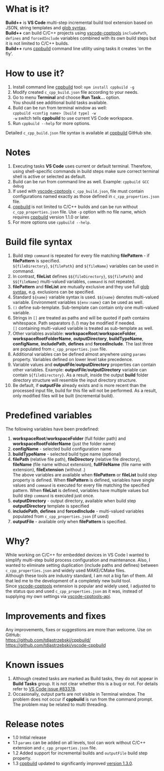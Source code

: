 # What is it?
**Build++** is **VS Code** multi-step incremental build tool extension based on JSON, string templates and [glob syntax](https://en.wikipedia.org/wiki/Glob_(programming)).  
**Build++** can build C/C++ projects using [vscode-cpptools](https://marketplace.visualstudio.com/items?itemName=ms-vscode.cpptools) `includePath`, `defines` and `forcedInclude` variables combined with its own build steps but it is not limited to C/C++ builds.  
**Build++** runs [cppbuild](https://github.com/tdjastrzebski/cppbuild/) command line utility using tasks it creates 'on the fly'.

# How to use it?
1. Install command line [cppbuild](https://github.com/tdjastrzebski/cppbuild/) tool: `npm install cppbuild -g`
1. Modify created `c_cpp_build.json` file according to your needs.  
1. Go to menu **Terminal** and choose **Run Task...** option.  
You should see additional build tasks available.  
1. Build can be run from terminal window as well:  
`cppbuild <config name> [build type] -w`  
`-w` switch tells **cppbuild** to use current VS Code workspace.
1. Run `cppbuild --help` for more options.

Detailed `c_cpp_build.json` file syntax is available at [cppbuild](https://github.com/tdjastrzebski/cppbuild/) GitHub site.

# Notes
1. Executing tasks **VS Code** uses current or default terminal. Therefore, using shell-specific commands in build steps make sure correct terminal shell is active or selected as default.
1. Build can be run from command line as well. Example: `cppbuild GCC debug`
1. If used with [vscode-cpptools](https://marketplace.visualstudio.com/items?itemName=ms-vscode.cpptools) `c_cpp_build.json`, file must contain configurations named exactly as those defined in `c_cpp_properties.json` file.
1. [cppbuild](https://github.com/tdjastrzebski/cppbuild/) is not limited to C/C++ builds and can be run without `c_cpp_properties.json` file. Use `-p` option with no file name, which requires [cppbuild](https://github.com/tdjastrzebski/cppbuild/) version 1.1.0 or later.
1. For more options use `cppbuild --help`.

# Build file syntax
1. Build step `command` is repeated for every file matching **filePattern** - if **filePattern** is specified.  
`${fileDirectory}`, `${filePath}` and `${fileName}` variables can be used in command.
1. In contrast, **fileList** defines `$${fileDirectory}`, `$${filePath}` and `$${fileName}` multi-valued variables, `command` is not repeated. 
1. **filePattern** and **fileList** are mutually exclusive and they use full [glob syntax](https://en.wikipedia.org/wiki/Glob_(programming)), e.g. exclusions can be specified.
1. Standard `${name}` variable syntax is used. `$${name}` denotes multi-valued variable. Environment variables `${env:name}` can be used as well.
1. `()` define sub-template. Sub-template can contain only one multi-valued variable.
1. Strings in `[]` are treated as paths and will be quoted if path contains whitespace. Path separators (\\ /) may be modified if needed.  
`[]` containing multi-valued variable is treated as sub-template as well.
1. Other variables available: **workspaceRoot**/**workspaceFolder**, **workspaceRootFolderName**, **outputDirectory**, **buildTypeName**, **configName**, **includePath**, **defines** and **forcedInclude**. The last three are populated from `c_cpp_properties.json` file.
1. Additional variables can be defined almost anywhere using `params` property. Variables defined on lower level take precedence.
1. Variable values and **outputFile**/**outputDirectory** properties can contain other variables. Example: **outputFile**/**outputDirectory** variable can contain `${fileDirectory}`. As a result, inside the output **build** folder directory structure will resemble the input directory structure.
1. Be default, if **outputFile** already exists and is more recent than the processed input file, build for this file will not be performed. As a result, only modified files will be built (incremental build).

# Predefined variables
The following variables have been predefined:
1. **workspaceRoot**/**workspaceFolder** (full folder path) and **workspaceRootFolderName** (just the folder name)
1. **configName** - selected build configuration name
1. **buildTypeName** - selected build type name (optional)
1. **filePath** (relative file path), **fileDirectory** (relative file directory), **fileName** (file name without extension), **fullFileName** (file name with extension), **fileExtension** (without .)  
The above variables are available when **filePattern** or **fileList** build step property is defined. When **filePattern** is defined, variables have single values and `command` is executed for every file matching the specified pattern. When **fileList** is defined, variables have multiple values but build step `command` is executed just once.
1. **outputDirectory** - output directory, available when build step **outputDirectory** template is specified
1. **includePath**, **defines** and **forcedInclude** - multi-valued variables populated from `c_cpp_properties.json` (if used)
1. **outputFile** - available only when **filePattern** is specified.

# Why?
While working on C/C++ for embedded devices in VS Code I wanted to simplify multi-step build process configuration and maintenance. Also, I wanted to eliminate setting duplication (include paths and defines) between `c_cpp_properties.json` and widely used MAKE/CMake files.  
Although these tools are industry standard, I am not a big fan of them. All that led me to the development of a completely new build tool.  
Since [vscode-cpptools](https://marketplace.visualstudio.com/items?itemName=ms-vscode.cpptools) extension is popular and widely used, I adjusted to the status quo and used `c_cpp_properties.json` as it was, instead of supplying my own settings via [vscode-cpptools-api](https://github.com/Microsoft/vscode-cpptools-api).

# Improvements and fixes
Any improvements, fixes or suggestions are more than welcome. Use on GitHub:  
https://github.com/tdjastrzebski/cppbuild/  
https://github.com/tdjastrzebski/vscode-cppbuild

# Known issues
1. Although created tasks are marked as Build tasks, they do not appear in **Build Tasks** group. It is not clear whether this is a bug or not. For details refer to [VS Code issue \#83378](https://github.com/microsoft/vscode/issues/83378#issuecomment-548838702).
1. Occasionally, output parts are not visible in Terminal window. The problem does not occur if **cppbuild** is run from the command prompt. The problem may be related to multi threading.

# Release notes
* 1.0 Initial release
* 1.1 `params` can be added on all levels, tool can work without C/C++ extension and `c_cpp_properties.json` file.
* 1.2 Added support for incremental builds and `outputFile` build step property.
* 1.3 [cppbuild](https://github.com/tdjastrzebski/cppbuild/) updated to significantly improved [version 1.3.0](https://github.com/tdjastrzebski/cppbuild#release-notes).